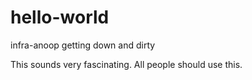 # hello-world
infra-anoop getting down and dirty

This sounds very fascinating. All people should use this.

